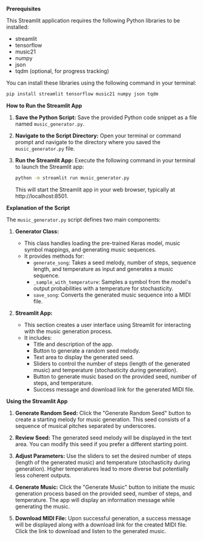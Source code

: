 **Prerequisites**

This Streamlit application requires the following Python libraries to be installed:

* streamlit
* tensorflow
* music21
* numpy
* json
* tqdm (optional, for progress tracking)

You can install these libraries using the following command in your terminal:

```bash
pip install streamlit tensorflow music21 numpy json tqdm
```

**How to Run the Streamlit App**

1. **Save the Python Script:**
   Save the provided Python code snippet as a file named `music_generator.py`.

2. **Navigate to the Script Directory:**
   Open your terminal or command prompt and navigate to the directory where you saved the `music_generator.py` file.

3. **Run the Streamlit App:**
   Execute the following command in your terminal to launch the Streamlit app:

   ```bash
   python -m streamlit run music_generator.py
   ```

   This will start the Streamlit app in your web browser, typically at http://localhost:8501.

**Explanation of the Script**

The `music_generator.py` script defines two main components:

1. **Generator Class:**
   - This class handles loading the pre-trained Keras model, music symbol mappings, and generating music sequences.
   - It provides methods for:
     - `generate_song`: Takes a seed melody, number of steps, sequence length, and temperature as input and generates a music sequence.
     - `_sample_with_temperature`: Samples a symbol from the model's output probabilities with a temperature for stochasticity.
     - `save_song`: Converts the generated music sequence into a MIDI file.

2. **Streamlit App:**
   - This section creates a user interface using Streamlit for interacting with the music generation process.
   - It includes:
     - Title and description of the app.
     - Button to generate a random seed melody.
     - Text area to display the generated seed.
     - Sliders to control the number of steps (length of the generated music) and temperature (stochasticity during generation).
     - Button to generate music based on the provided seed, number of steps, and temperature.
     - Success message and download link for the generated MIDI file.

**Using the Streamlit App**

1. **Generate Random Seed:** Click the "Generate Random Seed" button to create a starting melody for music generation. This seed consists of a sequence of musical pitches separated by underscores.

2. **Review Seed:** The generated seed melody will be displayed in the text area. You can modify this seed if you prefer a different starting point.

3. **Adjust Parameters:** Use the sliders to set the desired number of steps (length of the generated music) and temperature (stochasticity during generation). Higher temperatures lead to more diverse but potentially less coherent outputs.

4. **Generate Music:** Click the "Generate Music" button to initiate the music generation process based on the provided seed, number of steps, and temperature. The app will display an information message while generating the music.

5. **Download MIDI File:** Upon successful generation, a success message will be displayed along with a download link for the created MIDI file. Click the link to download and listen to the generated music.
